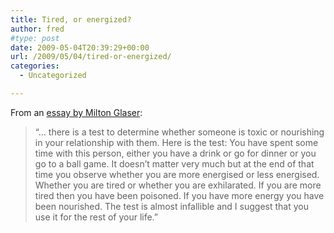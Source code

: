 ```yaml
---
title: Tired, or energized?
author: fred
#type: post
date: 2009-05-04T20:39:29+00:00
url: /2009/05/04/tired-or-energized/
categories:
  - Uncategorized

---
```

From an [essay by Milton Glaser][1]:

> &#8220;&#8230; there is a test to determine whether someone is toxic or nourishing in your relationship with them. Here is the test: You have spent some time with this person, either you have a drink or go for dinner or you go to a ball game. It doesn’t matter very much but at the end of that time you observe whether you are more energised or less energised. Whether you are tired or whether you are exhilarated. If you are more tired then you have been poisoned. If you have more energy you have been nourished. The test is almost infallible and I suggest that you use it for the rest of your life.&#8221;

 [1]: http://www.miltonglaser.com/pages/milton/essays/es3.html
